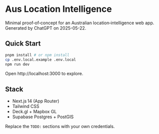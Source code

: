 # Aus Location Intelligence

Minimal proof‑of‑concept for an Australian location‑intelligence web app.
Generated by ChatGPT on 2025-05-22.

## Quick Start

```bash
pnpm install # or npm install
cp .env.local.example .env.local
npm run dev
```

Open http://localhost:3000 to explore.

## Stack

* Next.js 14 (App Router)
* Tailwind CSS
* Deck.gl + Mapbox GL
* Supabase Postgres + PostGIS

Replace the `TODO:` sections with your own credentials.
